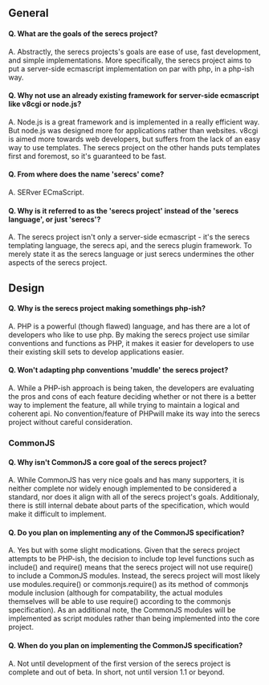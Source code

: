 

## General ##
#### Q. What are the goals of the serecs project? ####
A. Abstractly, the serecs projects's goals are ease of use, fast development, and simple implementations.  More specifically, the serecs project aims to put a server-side ecmascript implementation on par with php, in a php-ish way.

#### Q. Why not use an already existing framework for server-side ecmascript like v8cgi or node.js? ####
A. Node.js is a great framework and is implemented in a really efficient way.  But node.js was designed more for applications rather than websites.  v8cgi is aimed more towards web developers, but suffers from the lack of an easy way to use templates.  The serecs project on the other hands puts templates first and foremost, so it's guaranteed to be fast.

#### Q. From where does the name 'serecs' come? ####
A. SERver ECmaScript.

#### Q. Why is it referred to as the 'serecs project' instead of the 'serecs language', or just 'serecs'? ####
A. The serecs project isn't only a server-side ecmascript - it's the serecs templating language, the serecs api, and the serecs plugin framework.  To merely state it as the serecs language or just serecs undermines the other aspects of the serecs project.

## Design ##

#### Q. Why is the serecs project making somethings php-ish? ####
A. PHP is a powerful (though flawed) language, and has there are a lot of developers who like to use php.  By making the serecs project use similar conventions and functions as PHP, it makes it easier for developers to use their existing skill sets to develop applications easier.

#### Q. Won't adapting php conventions 'muddle' the serecs project? ####
A. While a PHP-ish approach is being taken, the developers are evaluating the pros and cons of each feature deciding whether or not there is a better way to implement the feature, all while trying to maintain a logical and coherent api.  No convention/feature of PHPwill make its way into the serecs project without careful consideration.

### CommonJS ###

#### Q. Why isn't CommonJS a core goal of the serecs project? ####
A. While CommonJS has very nice goals and has many supporters, it is neither complete nor widely enough implemented to be considered a standard, nor does it align with all of the serecs project's goals.  Additionaly, there is still internal debate about parts of the specification, which would make it difficult to implement.

#### Q. Do you plan on implementing any of the CommonJS specification? ####
A. Yes but with some slight modications.  Given that the serecs project attempts to be PHP-ish, the decision to include top level functions such as include() and require() means that the serecs project will not use require() to include a CommonJS modules.  Instead, the serecs project will most likely use modules.require() or commonjs.require() as its method of commonjs module inclusion (although for compatability, the actual modules themselves will be able to use require() according to the commonjs specification).  As an additional note, the CommonJS modules will be implemented as script modules rather than being implemented into the core project.

#### Q. When do you plan on implementing the CommonJS specification? ####
A. Not until development of the first version of the serecs project is complete and out of beta. In short, not until version 1.1 or beyond.